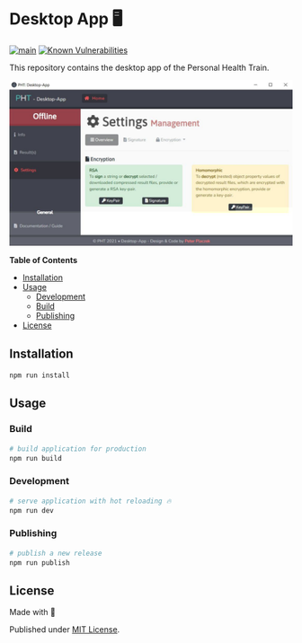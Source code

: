 # Desktop App 🖥

[![main](https://github.com/PHT-Medic/desktop-app/actions/workflows/main.yml/badge.svg)](https://github.com/PHT-Medic/desktop-app/actions/workflows/main.yml)
[![Known Vulnerabilities](https://snyk.io/test/github/PHT-Medic/desktop-app/badge.svg)](https://snyk.io/test/github/PHT-Medic/desktop-app)

This repository contains the desktop app of the Personal Health Train.

![](assets/ui.jpg)

**Table of Contents**

- [Installation](#installation)
- [Usage](#usage)
  - [Development](#development)
  - [Build](#build)
  - [Publishing](#publishing)
- [License](#license)

## Installation

``` bash
npm run install
```
## Usage

### Build

``` bash
# build application for production
npm run build

```

### Development

``` bash
# serve application with hot reloading 🔥
npm run dev
```

### Publishing

```bash
# publish a new release
npm run publish
```

## License

Made with 💚

Published under [MIT License](./LICENSE).

